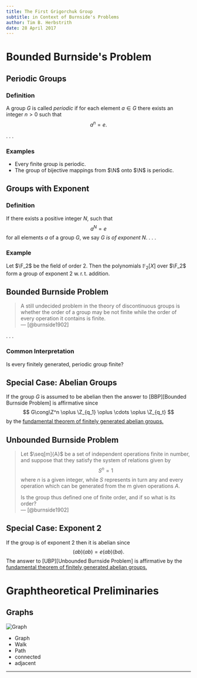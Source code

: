 ```yaml
---
title: The First Grigorchuk Group
subtitle: in Context of Burnside's Problems
author: Tim B. Herbstrith
date: 28 April 2017
---
```


# Bounded Burnside's Problem


## Periodic Groups

### Definition
A group $G$ is called *periodic* if for each element $a \in G$ there exists an integer $n > 0$ such that
$$a^n = e.$$

. . .

### Examples
 * Every finite group is periodic.
 * The group of bijective mappings from $\N$ onto $\N$ is periodic.


## Groups with Exponent

### Definition
If there exists a positive integer $N$, such that
$$a^N = e$$
for all elements $a$ of a group $G$, we say $G$ *is of exponent* $N$.
. . .

### Example
Let $\F_2$ be the field of order 2. Then the polynomials $\mathbb F_2[X]$ over $\F_2$ form a group of exponent $2$ w. r. t. addition.

## Bounded Burnside Problem
> A still undecided problem in the theory of discontinuous groups is whether the order of a group may be not finite while the order of every operation it contains is finite.  
> — [@burnside1902]

. . .

### Common Interpretation
Is every finitely generated, periodic group finite?


## Special Case: Abelian Groups
If the group $G$ is assumed to be abelian then the answer to [BBP][Bounded Burnside Problem] is affirmative since
$$ G\cong\Z^n \oplus \Z_{q_1} \oplus \cdots \oplus \Z_{q_t} $$
by the [fundamental theorem of finitely generated abelian groups.](https://en.wikipedia.org/wiki/Finitely_generated_abelian_group#Classification)


## Unbounded Burnside Problem
> Let $\seq[m]{A}$ be a set of independent operations finite in number, and suppose that they satisfy the system of relations given by
> $$S^n=1$$
> where $n$ is a given integer, while $S$ represents in turn any and every operation which can be generated from the m given operations $A$.
>
> Is the group thus defined one of finite order, and if so what is its order?  
> — [@burnside1902]


## Special Case: Exponent $2$
If the group is of exponent $2$ then it is abelian since
$$ (ab)(ab) = e (ab)(ba). $$
The answer to [UBP][Unbounded Burnside Problem] is affirmative by the [fundamental theorem of finitely generated abelian groups.](https://en.wikipedia.org/wiki/Finitely_generated_abelian_group#Classification)

# Graphtheoretical Preliminaries

## Graphs

![Graph](res/Graph.png)

 * Graph
 * Walk
 * Path
 * connected
 * adjacent

---